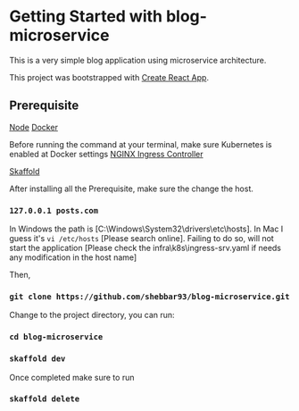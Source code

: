 # Getting Started with blog-microservice

This is a very simple blog application using microservice architecture.

This project was bootstrapped with [Create React App](https://github.com/facebook/create-react-app).

## Prerequisite

[Node](https://nodejs.org/en/download/)
[Docker](https://docs.docker.com/engine/install/)

Before running the command at your terminal, make sure Kubernetes is enabled at Docker settings
[NGINX Ingress Controller](https://kubernetes.github.io/ingress-nginx/deploy/)

[Skaffold](https://skaffold.dev/docs/install/)

After installing all the Prerequisite, make sure the change the host.

### `127.0.0.1 posts.com`

In Windows the path is [C:\Windows\System32\drivers\etc\hosts].
In Mac I guess it's `vi /etc/hosts` [Please search online].
Failing to do so, will not start the application [Please check the infra\k8s\ingress-srv.yaml if needs any modification in the host name]

Then,

### `git clone https://github.com/shebbar93/blog-microservice.git`

Change to the project directory, you can run:

### `cd blog-microservice`

### `skaffold dev`

Once completed make sure to run

### `skaffold delete`
